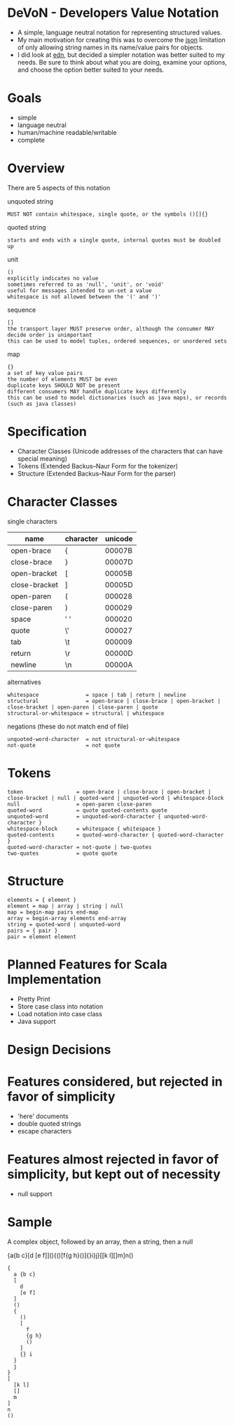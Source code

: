 DeVoN - Developers Value Notation
===
- A simple, language neutral notation for representing structured values.
- My main motivation for creating this was to overcome the [json](http://www.json.org) limitation of only allowing string names in its name/value pairs for objects.
- I did look at [edn](https://github.com/edn-format/edn), but decided a simpler notation was better suited to my needs.  Be sure to think about what you are doing, examine your options, and choose the option better suited to your needs.

Goals
===
- simple
- language neutral
- human/machine readable/writable
- complete

Overview
===
There are 5 aspects of this notation


unquoted string

    MUST NOT contain whitespace, single quote, or the symbols ()[]{}

quoted string

    starts and ends with a single quote, internal quotes must be doubled up

unit

    ()
    explicitly indicates no value
    sometimes referred to as 'null', 'unit', or 'void'
    useful for messages intended to un-set a value
    whitespace is not allowed between the '(' and ')'

sequence

    []
    the transport layer MUST preserve order, although the consumer MAY decide order is unimportant
    this can be used to model tuples, ordered sequences, or unordered sets

map

    {}
    a set of key value pairs
    the number of elements MUST be even
    duplicate keys SHOULD NOT be present
    different consumers MAY handle duplicate keys differently
    this can be used to model dictionaries (such as java maps), or records (such as java classes)

Specification
===
- Character Classes (Unicode addresses of the characters that can have special meaning)
- Tokens (Extended Backus–Naur Form for the tokenizer)
- Structure (Extended Backus–Naur Form for the parser)

Character Classes
===
single characters

<table>
    <thead>
    <tr><th>name</th><th>character</th><th>unicode</th></tr>
    </thead>
    <tbody>
    <tr><td>open-brace   </td><td>{  </td><td>00007B</td></tr>
    <tr><td>close-brace  </td><td>}  </td><td>00007D</td></tr>
    <tr><td>open-bracket </td><td>[  </td><td>00005B</td></tr>
    <tr><td>close-bracket</td><td>]  </td><td>00005D</td></tr>
    <tr><td>open-paren   </td><td>(  </td><td>000028</td></tr>
    <tr><td>close-paren  </td><td>)  </td><td>000029</td></tr>
    <tr><td>space        </td><td>' '</td><td>000020</td></tr>
    <tr><td>quote        </td><td>\' </td><td>000027</td></tr>
    <tr><td>tab          </td><td>\t </td><td>000009</td></tr>
    <tr><td>return       </td><td>\r </td><td>00000D</td></tr>
    <tr><td>newline      </td><td>\n </td><td>00000A</td></tr>
    </tbody>
</table>

alternatives

    whitespace               = space | tab | return | newline
    structural               = open-brace | close-brace | open-bracket | close-bracket | open-paren | close-paren | quote
    structural-or-whitespace = structural | whitespace

negations (these do not match end of file)

    unquoted-word-character  = not structural-or-whitespace
    not-quote                = not quote

Tokens
===

    token                 = open-brace | close-brace | open-bracket | close-bracket | null | quoted-word | unquoted-word | whitespace-block
    null                  = open-paren close-paren
    quoted-word           = quote quoted-contents quote
    unquoted-word         = unquoted-word-character { unquoted-word-character }
    whitespace-block      = whitespace { whitespace }
    quoted-contents       = quoted-word-character { quoted-word-character }
    quoted-word-character = not-quote | two-quotes
    two-quotes            = quote quote

Structure
===

    elements = { element }
    element = map | array | string | null
    map = begin-map pairs end-map
    array = begin-array elements end-array
    string = quoted-word | unquoted-word
    pairs = { pair }
    pair = element element

Planned Features for Scala Implementation
===
- Pretty Print
- Store case class into notation
- Load notation into case class
- Java support

Design Decisions
===

Features considered, but rejected in favor of simplicity
===
- 'here' documents
- double quoted strings
- escape characters

Features almost rejected in favor of simplicity, but kept out of necessity
===
- null support

Sample
===
A complex object, followed by an array, then a string, then a null

{a{b c}\[d \[e f\]\](){()\[f{g h}()\]{}i}j}\[\[k l\]\[\]m\]n()

    {
      a {b c}
      [
        d
        [e f]
      ]
      ()
      {
        ()
        [
          f
          {g h}
          ()
        ]
        {} i
      }
      j
    }
    [
      [k l]
      []
      m
    ]
    n
    ()
